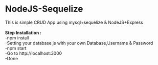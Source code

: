 # NodeJS-Sequelize
This is simple CRUD App using mysql+sequelize & NodeJS+Express<br>
<br>
<b>Step Installation :</b> <br>
-npm install <br>
-Setting your database.js with your own Database,Username & Password<br>
-npm start <br>
-Go to http://localhost:3000 <br>
-Done<br>
